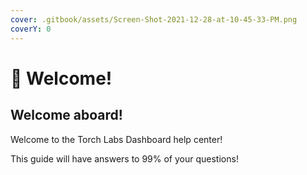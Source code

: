 ```yaml
---
cover: .gitbook/assets/Screen-Shot-2021-12-28-at-10-45-33-PM.png
coverY: 0
---
```


# 👋 Welcome!

## Welcome aboard!

Welcome to the Torch Labs Dashboard help center!

This guide will have answers to 99% of your questions!



